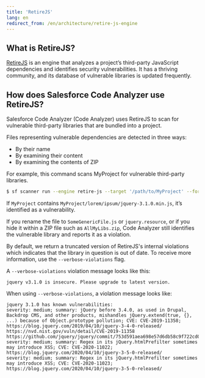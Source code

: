 ```yaml
---
title: 'RetireJS'
lang: en
redirect_from: /en/architecture/retire-js-engine
---
```

## What is RetireJS?
[RetireJS](https://retirejs.github.io/retire.js/) is an engine that analyzes a project’s third-party JavaScript dependencies and identifies security vulnerabilities. It has a thriving community, and its database of vulnerable libraries is updated frequently.

## How does Salesforce Code Analyzer use RetireJS?
Salesforce Code Analyzer (Code Analyzer) uses RetireJS to scan for vulnerable third-party libraries that are bundled into a project.

Files representing vulnerable dependencies are detected in three ways:
* By their name
* By examining their content
* By examining the contents of ZIP

For example, this command scans MyProject for vulnerable third-party libraries.

```bash
$ sf scanner run --engine retire-js --target '/path/to/MyProject' --format csv
```
If `MyProject` contains `MyProject/lorem/ipsum/jquery-3.1.0.min.js`, it’s identified as a vulnerability.

If you rename the file to ```SomeGenericFile.js``` or ```jquery.resource```, or if you hide it within a ZIP file such as ```AllMyLibs.zip```, Code Analyzer still identifies the vulnerable library and reports it as a violation.

By default, we return a truncated version of RetireJS's internal violations which indicates that the library in question is out of date. To receive more information, use the `--verbose-violations` flag. 

A `--verbose-violations` violation message looks like this: 
```
jquery v3.1.0 is insecure. Please upgrade to latest version.
```
When using `--verbose-violations`, a violation message looks like:
```
jquery 3.1.0 has known vulnerabilities:
severity: medium; summary: jQuery before 3.4.0, as used in Drupal, Backdrop CMS, and other products, mishandles jQuery.extend(true, {}, ...) because of Object.prototype pollution; CVE: CVE-2019-11358; https://blog.jquery.com/2019/04/10/jquery-3-4-0-released/ https://nvd.nist.gov/vuln/detail/CVE-2019-11358 https://github.com/jquery/jquery/commit/753d591aea698e57d6db58c9f722cd0808619b1b
severity: medium; summary: Regex in its jQuery.htmlPrefilter sometimes may introduce XSS; CVE: CVE-2020-11022; https://blog.jquery.com/2020/04/10/jquery-3-5-0-released/
severity: medium; summary: Regex in its jQuery.htmlPrefilter sometimes may introduce XSS; CVE: CVE-2020-11023; https://blog.jquery.com/2020/04/10/jquery-3-5-0-released/
```
